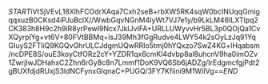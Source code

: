 $START$iVtSjVEvL18XlhFCOdrXAqa7Cxh2seB+rbXW5RK4sqW0bcINUqqGmigqqxuzB0CKsd4iPJuBclX//WwbGqvNGnM4IyWt7VJ7e1y/b9LkLM46ILXTlpq2CK383h8H9c2h9iR8yrPewI9Ncx7JklJvIFA+URLLUWyvvHr5BL3p0QOjQa1CvXQyrplYg+vt6V+80FVtBBMq+lsJ39Mh3fGgRudve4LWY54k2sOyLzJq91YqGIuyS2FTIiQ9KGQvGhrULCJdgmUQwRRIo5tmj0hYQxzo7SwZ4KG+lHqabsm/ncDPE8S/ouE3koyCtfORz2cY+YZDR1qx6cmKl4dvbp8al8uhcnV9ha0imOZv1ZwrjIwJDHahxC2Zhn6rGy8c8n7Lmmf1DoK9VQ6Sb6jADZg/IrEdgmcfgjPdt2gBUXfdjdRUxjS3ldNCFynxGlqnaC+PUGQ/3FY7Kfiini9M1WiIVg==$END$